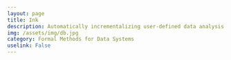 ```yaml
---
layout: page
title: Ink
description: Automatically incrementalizing user-defined data analysis programs.  
img: /assets/img/db.jpg
category: Formal Methods for Data Systems  
uselink: False
---
```


